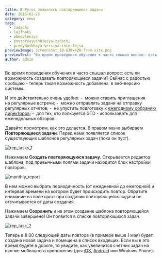 ```yaml
---
title: В Pyrus появились повторяющиеся задачи
date: 2015-02-26
category: news
tags:
  - zadachi
  - lajfhaki
  - obnovleniya
  - povtoryayushhiesya-zadachi
  - predydushhaya-versiya-interfejsa
previewImage: Screenshot_18-630x420-from-site.png
previewText: "Во время проведения обучения я часто слышал вопрос: есть ли возможность создавать повторяющиеся задачи? Сейчас с радостью сообщаю - теперь такая возможность добавлена в веб-версию системы."
author: admin
---
```

Во время проведения обучения я часто слышал вопрос: есть ли возможность создавать повторяющиеся задачи?  Сейчас с радостью сообщаю - теперь такая возможность добавлена  в веб-версию системы.

И это действительно очень удобно: -  можно ставить приглашения на регулярные встречи; -  можно отправлять задачи на отправку регулярных отчетов; -  не упустить подготовку к [ежегодному собранию директоров](https://pyrus.com/ru/blog/2014/04/soprovozhdenie-soveta-direktorov-v-pyrus.html); -  для тех, кто пользуется GTD - использовать для еженедельных обзоров.

Давайте посмотрим, как это делается. В правом меню выбираем **Повторяющиеся задачи**. Перед нами появляется список существующих шаблонов регулярных задач (пока он пуст).

![rep_tasks_1](rep_tasks_1.webp)

Нажимаем **Создать повторяющуюся задачу**. Открывается редактор шаблона, под привычными полями задачи находится блок настройки повторов:

![monthly_report](monthly_report1.webp)

В нем можно выбрать периодичность (от ежедневной до ежегодной) и интервал времени на котором будет происходить повтор. Обратите внимание на поле срок: при создании повторяющейся задачи он отсчитывается от даты создания.

Нажимаем **Сохранить** и на этом создание шаблона повторяющейся задачи завершено! Он появится в списке повторяющихся задач.

![rep_task_2](rep_task_2.webp)

Теперь в 8:00 следующей даты повтора (в примере выше 1 мая) будет создана новая задача и помещена в список входящих. Если вы в это время будете в дороге, то увидите, как увеличится счетчик задач на иконке мобильного приложения (для [iOS](http://itunes.apple.com/us/app/papirus/id385251753?mt=8&ls=1), [Android](https://play.google.com/store/apps/details?id=net.papirus.androidclient&hl=ru) или Windows Phone).